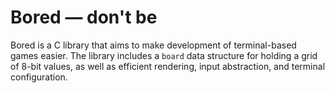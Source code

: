 # Bored — don't be

Bored is a C library that aims to make development of terminal-based games
easier. The library includes a `board` data structure for holding a grid
of 8-bit values, as well as efficient rendering, input abstraction, and
terminal configuration.

